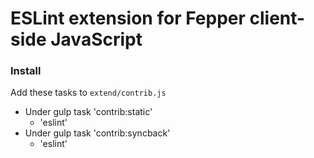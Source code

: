 # ESLint extension for Fepper client-side JavaScript

### Install

Add these tasks to `extend/contrib.js`

* Under gulp task 'contrib:static'
  * 'eslint'
* Under gulp task 'contrib:syncback'
  * 'eslint'
